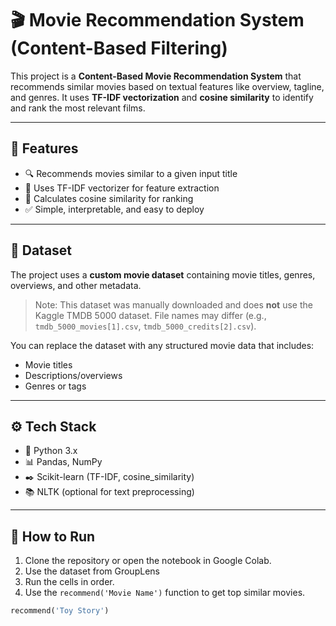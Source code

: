 # 🎬 Movie Recommendation System (Content-Based Filtering)

This project is a **Content-Based Movie Recommendation System** that recommends similar movies based on textual features like overview, tagline, and genres. It uses **TF-IDF vectorization** and **cosine similarity** to identify and rank the most relevant films.

---

## 📌 Features

- 🔍 Recommends movies similar to a given input title
- 🧠 Uses TF-IDF vectorizer for feature extraction
- 📐 Calculates cosine similarity for ranking
- ✅ Simple, interpretable, and easy to deploy

---

## 📂 Dataset

The project uses a **custom movie dataset** containing movie titles, genres, overviews, and other metadata.

> Note: This dataset was manually downloaded and does **not** use the Kaggle TMDB 5000 dataset. File names may differ (e.g., `tmdb_5000_movies[1].csv`, `tmdb_5000_credits[2].csv`).

You can replace the dataset with any structured movie data that includes:
- Movie titles
- Descriptions/overviews
- Genres or tags


---

## ⚙️ Tech Stack

- 🐍 Python 3.x  
- 📊 Pandas, NumPy  
- ✒️ Scikit-learn (TF-IDF, cosine_similarity)  
- 📚 NLTK (optional for text preprocessing)

---

## 🚀 How to Run

1. Clone the repository or open the notebook in Google Colab.
2. Use the dataset from GroupLens
3. Run the cells in order.
4. Use the `recommend('Movie Name')` function to get top similar movies.

```python
recommend('Toy Story')
